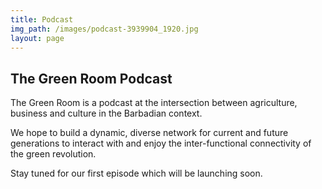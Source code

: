 ```yaml
---
title: Podcast
img_path: /images/podcast-3939904_1920.jpg
layout: page
---
```

## The Green Room Podcast

The Green Room is a podcast at the intersection between agriculture, business and culture in the Barbadian context. 

We hope to build a dynamic, diverse network for current and future generations to interact with and enjoy the inter-functional connectivity of the green revolution.

Stay tuned for our first episode which will be launching soon.